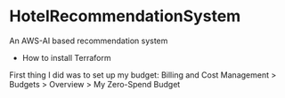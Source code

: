 # HotelRecommendationSystem
An AWS-AI based recommendation system


- How to install Terraform


First thing I did was to set up my budget: Billing and Cost Management > Budgets > Overview > My Zero-Spend Budget
